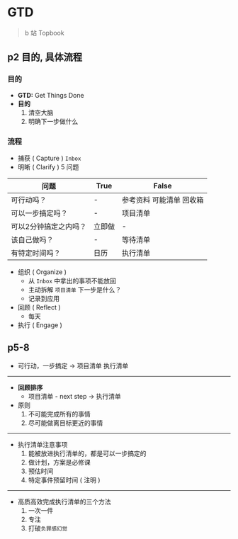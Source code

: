 # GTD

> b 站 Topbook

## p2 目的, 具体流程

### 目的

- **GTD:** Get Things Done
- **目的** 
  1. 清空大脑
  2. 明确下一步做什么

### 流程

- 捕获 ( Capture ) `Inbox`
- 明晰 ( Clarify ) 5 问题

| 问题                  | True   | False                    |
|-----------------------|--------|--------------------------|
| 可行动吗？            | -      | 参考资料 可能清单 回收箱 |
| 可以一步搞定吗？      | -      | 项目清单                 |
| 可以2分钟搞定之内吗？ | 立即做 | -                        |
| 该自己做吗？          | -      | 等待清单                 |
| 有特定时间吗？        | 日历   | 执行清单                 |

- 组织 ( Organize ) 
  - 从 `Inbox` 中拿出的事项不能放回
  - 主动拆解 `项目清单` 下一步是什么？
  - 记录到应用
- 回顾 ( Reflect )
  - 每天
- 执行 ( Engage )


## p5-8

- 可行动，一步搞定 -> 项目清单 执行清单
---
- **回顾排序**
  - 项目清单 - next step -> 执行清单
- 原则
  1. 不可能完成所有的事情
  2. 尽可能做离目标更近的事情
---
- 执行清单注意事项
  1. 能被放进执行清单的，都是可以一步搞定的
  2. 做计划，方案是必修课
  3. 预估时间
  4. 特定事件预留时间 ( 注明 )
---
- 高质高效完成执行清单的三个方法
  1. 一次一件
  2. 专注
  3. 打破`负罪感幻觉`



